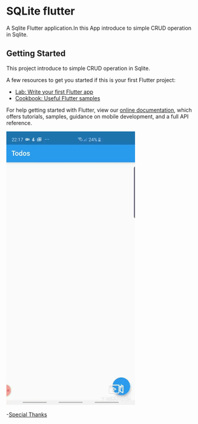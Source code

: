 # SQLite flutter

A Sqlite Flutter application.In this App introduce to simple CRUD operation in Sqlite.

## Getting Started

This project introduce to simple CRUD operation in Sqlite.

A few resources to get you started if this is your first Flutter project:

- [Lab: Write your first Flutter app](https://flutter.dev/docs/get-started/codelab)
- [Cookbook: Useful Flutter samples](https://flutter.dev/docs/cookbook)

For help getting started with Flutter, view our
[online documentation](https://flutter.dev/docs), which offers tutorials,
samples, guidance on mobile development, and a full API reference.

![Output](resource/demo.gif)

-[Special Thanks](https://medium.com/@abeythilakeudara3/to-do-list-in-flutter-with-sqlite-as-local-database-8b26ba2b060e)